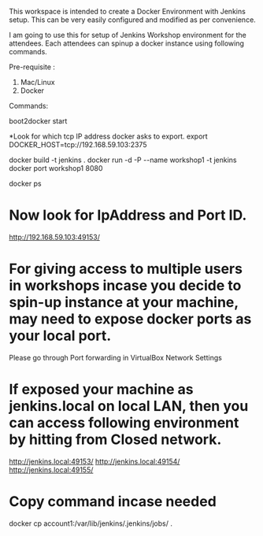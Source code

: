 This workspace is intended to create a Docker Environment with Jenkins setup. This can be very easily configured and modified as per convenience.

I am going to use this for setup of Jenkins Workshop environment for the attendees. Each attendees can spinup a docker instance using following commands.

Pre-requisite :
  1. Mac/Linux
  2. Docker


Commands:

boot2docker start

*Look for which tcp IP address docker asks to export.
export DOCKER_HOST=tcp://192.168.59.103:2375

docker build -t jenkins .
docker run -d -P --name workshop1 -t jenkins
docker port workshop1 8080

docker ps

# Now look for IpAddress and Port ID.
http://192.168.59.103:49153/


# For giving access to multiple users in workshops incase you decide to spin-up instance at your machine, may need to expose docker ports as your local port.
Please go through Port forwarding in VirtualBox Network Settings

# If exposed your machine as jenkins.local on local LAN, then you can access following environment by hitting from Closed network.

http://jenkins.local:49153/
http://jenkins.local:49154/
http://jenkins.local:49155/


# Copy command incase needed
docker cp account1:/var/lib/jenkins/.jenkins/jobs/ .
